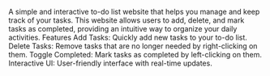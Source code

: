 A simple and interactive to-do list website that helps you manage and keep track of your tasks. This website allows users to add, delete, and mark tasks as completed, providing an intuitive way to organize your daily activities.
Features
Add Tasks: Quickly add new tasks to your to-do list.
Delete Tasks: Remove tasks that are no longer needed by right-clicking on them.
Toggle Completed: Mark tasks as completed by left-clicking on them.
Interactive UI: User-friendly interface with real-time updates.
